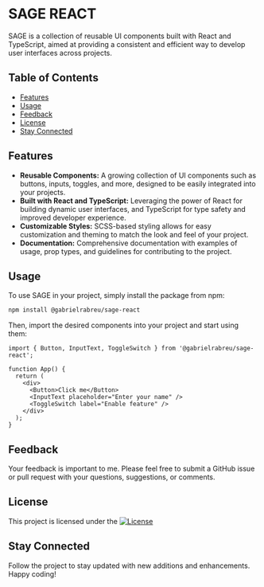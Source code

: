# SAGE REACT

SAGE is a collection of reusable UI components built with React and TypeScript, aimed at providing a consistent and efficient way to develop user interfaces across projects.

## Table of Contents

- [Features](#features)
- [Usage](#usage)
- [Feedback](#feedback)
- [License](#license)
- [Stay Connected](#stay-connected)

## Features

- **Reusable Components:** A growing collection of UI components such as buttons, inputs, toggles, and more, designed to be easily integrated into your projects.
- **Built with React and TypeScript:** Leveraging the power of React for building dynamic user interfaces, and TypeScript for type safety and improved developer experience.
- **Customizable Styles:** SCSS-based styling allows for easy customization and theming to match the look and feel of your project.
- **Documentation:** Comprehensive documentation with examples of usage, prop types, and guidelines for contributing to the project.

## Usage

To use SAGE in your project, simply install the package from npm:

```bash
npm install @gabrielrabreu/sage-react
```

Then, import the desired components into your project and start using them:

```
import { Button, InputText, ToggleSwitch } from '@gabrielrabreu/sage-react';

function App() {
  return (
    <div>
      <Button>Click me</Button>
      <InputText placeholder="Enter your name" />
      <ToggleSwitch label="Enable feature" />
    </div>
  );
}
```

## Feedback
Your feedback is important to me. Please feel free to submit a GitHub issue or pull request with your questions, suggestions, or comments.

## License

This project is licensed under the [![License](https://img.shields.io/badge/License-Apache%202.0-blue.svg)](http://www.apache.org/licenses/LICENSE-2.0)

## Stay Connected

Follow the project to stay updated with new additions and enhancements. Happy coding!
